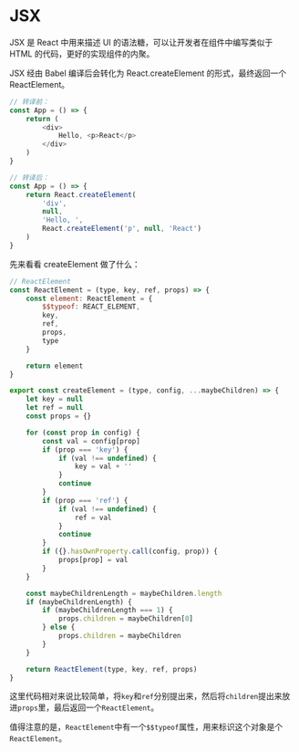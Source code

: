 # JSX

JSX 是 React 中用来描述 UI 的语法糖，可以让开发者在组件中编写类似于 HTML 的代码，更好的实现组件的内聚。

JSX 经由 Babel 编译后会转化为 React.createElement 的形式，最终返回一个 ReactElement。

```javascript
// 转译前：
const App = () => {
	return (
		<div>
			Hello, <p>React</p>
		</div>
	)
}

// 转译后：
const App = () => {
	return React.createElement(
		'div',
		null,
		'Hello, ',
		React.createElement('p', null, 'React')
	)
}
```

先来看看 createElement 做了什么：

```javascript
// ReactElement
const ReactElement = (type, key, ref, props) => {
	const element: ReactElement = {
		$$typeof: REACT_ELEMENT,
		key,
		ref,
		props,
		type
	}

	return element
}

export const createElement = (type, config, ...maybeChildren) => {
	let key = null
	let ref = null
	const props = {}

	for (const prop in config) {
		const val = config[prop]
		if (prop === 'key') {
			if (val !== undefined) {
				key = val + ''
			}
			continue
		}
		if (prop === 'ref') {
			if (val !== undefined) {
				ref = val
			}
			continue
		}
		if ({}.hasOwnProperty.call(config, prop)) {
			props[prop] = val
		}
	}

	const maybeChildrenLength = maybeChildren.length
	if (maybeChildrenLength) {
		if (maybeChildrenLength === 1) {
			props.children = maybeChildren[0]
		} else {
			props.children = maybeChildren
		}
	}

	return ReactElement(type, key, ref, props)
}
```

这里代码相对来说比较简单，将`key`和`ref`分别提出来，然后将`children`提出来放进`props`里，最后返回一个`ReactElement`。

值得注意的是，`ReactElement`中有一个`$$typeof`属性，用来标识这个对象是个`ReactElement`。
